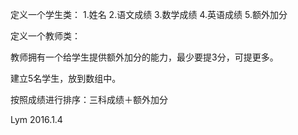 定义一个学生类：
 1.姓名
 2.语文成绩
 3.数学成绩
 4.英语成绩
 5.额外加分

定义一个教师类：

教师拥有一个给学生提供额外加分的能力，最少要提3分，可提更多。

建立5名学生，放到数组中。

按照成绩进行排序：三科成绩＋额外加分


Lym 2016.1.4
